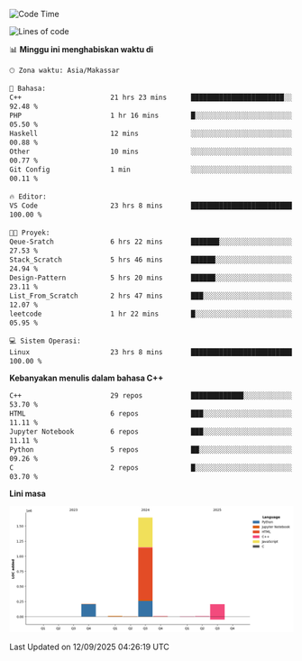 <!--START_SECTION:waka-->
![Code Time](http://img.shields.io/badge/Code%20Time-470%20hrs%205%20mins-blue)

![Lines of code](https://img.shields.io/badge/Sejak%20Hello%20World%20aku%20telah%20menulis-2.1%20million%20baris%20kode-blue)

📊 **Minggu ini menghabiskan waktu di** 

```text
🕑︎ Zona waktu: Asia/Makassar

💬 Bahasa: 
C++                      21 hrs 23 mins      ███████████████████████░░   92.48 % 
PHP                      1 hr 16 mins        █░░░░░░░░░░░░░░░░░░░░░░░░   05.50 % 
Haskell                  12 mins             ░░░░░░░░░░░░░░░░░░░░░░░░░   00.88 % 
Other                    10 mins             ░░░░░░░░░░░░░░░░░░░░░░░░░   00.77 % 
Git Config               1 min               ░░░░░░░░░░░░░░░░░░░░░░░░░   00.11 % 

🔥 Editor: 
VS Code                  23 hrs 8 mins       █████████████████████████   100.00 % 

🐱‍💻 Proyek: 
Qeue-Sratch              6 hrs 22 mins       ███████░░░░░░░░░░░░░░░░░░   27.53 % 
Stack_Scratch            5 hrs 46 mins       ██████░░░░░░░░░░░░░░░░░░░   24.94 % 
Design-Pattern           5 hrs 20 mins       ██████░░░░░░░░░░░░░░░░░░░   23.11 % 
List_From_Scratch        2 hrs 47 mins       ███░░░░░░░░░░░░░░░░░░░░░░   12.07 % 
leetcode                 1 hr 22 mins        █░░░░░░░░░░░░░░░░░░░░░░░░   05.95 % 

💻 Sistem Operasi: 
Linux                    23 hrs 8 mins       █████████████████████████   100.00 % 
```

**Kebanyakan menulis dalam bahasa C++** 

```text
C++                      29 repos            █████████████░░░░░░░░░░░░   53.70 % 
HTML                     6 repos             ███░░░░░░░░░░░░░░░░░░░░░░   11.11 % 
Jupyter Notebook         6 repos             ███░░░░░░░░░░░░░░░░░░░░░░   11.11 % 
Python                   5 repos             ██░░░░░░░░░░░░░░░░░░░░░░░   09.26 % 
C                        2 repos             █░░░░░░░░░░░░░░░░░░░░░░░░   03.70 % 
```



**Lini masa**

![Lines of Code chart](https://raw.githubusercontent.com/yusuf601/yusuf601/main/assets/bar_graph.png)


 Last Updated on 12/09/2025 04:26:19 UTC
<!--END_SECTION:waka-->

